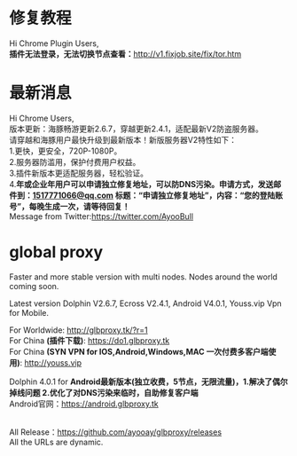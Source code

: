 # 修复教程
Hi Chrome Plugin Users,<br>
<b>插件无法登录，无法切换节点查看：</b>http://v1.fixjob.site/fix/tor.htm</b>
<br>
# 最新消息
Hi Chrome Users,<br>
版本更新：海豚畅游更新2.6.7，穿越更新2.4.1，适配最新V2防盗服务器。<br>
请穿越和海豚用户最快升级到最新版本！新版服务器V2特性如下：<br>
1.更快，更安全，720P-1080P。<br>
2.服务器防滥用，保护付费用户权益。<br>
3.插件新版本更适配服务器，轻松验证。<br>
4.<b>年或企业年用户可以申请独立修复地址，可以防DNS污染。申请方式，发送邮件到：1517771066@qq.com 标题：“申请独立修复地址”，内容：“您的登陆账号”，每晚生成一次，请等待回复！</b><br>
Message from Twitter:https://twitter.com/AyooBull<br>

# global proxy
Faster and more stable version with multi nodes. Nodes around the world coming soon.

Latest version Dolphin V2.6.7, Ecross V2.4.1, Android V4.0.1, Youss.vip Vpn for Mobile.

For Worldwide: http://glbproxy.tk/?r=1 <br>
For China <b>(插件下载)</b>: https://do1.glbproxy.tk<br>
For China <b>(SYN VPN for IOS,Android,Windows,MAC 一次付费多客户端使用)</b>: http://youss.vip <br> 

Dolphin 4.0.1 for <b>Android最新版本(独立收费，5节点，无限流量)，1.解决了偶尔掉线问题 2.优化了对DNS污染来临时，自助修复客户端</b> <br> Android官网：https://android.glbproxy.tk<br><br>

All Release：https://github.com/ayooay/glbproxy/releases<br>
All the URLs are dynamic.
